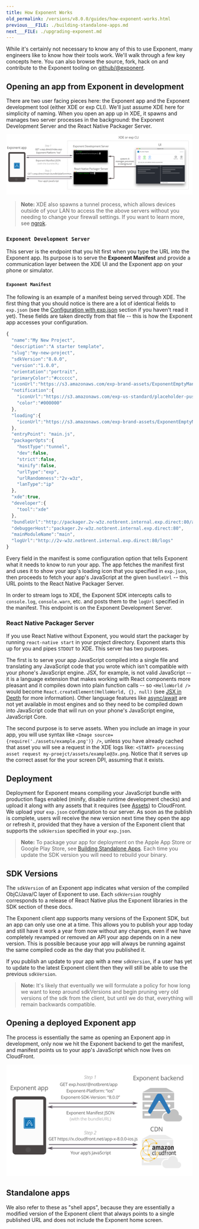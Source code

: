 ```yaml
---
title: How Exponent Works
old_permalink: /versions/v8.0.0/guides/how-exponent-works.html
previous___FILE: ./building-standalone-apps.md
next___FILE: ./upgrading-exponent.md
---
```


While it's certainly not necessary to know any of this to use Exponent, many engineers like to know how their tools work. We'll walk through a few key concepts here. You can also browse the source, fork, hack on and contribute to the Exponent tooling on [github/@exponent](http://github.com/exponent).

## Opening an app from Exponent in development

There are two user facing pieces here: the Exponent app and the Exponent development tool (either XDE or exp CLI). We'll just assume XDE here for simplicity of naming. When you open an app up in XDE, it spawns and manages two server processes in the background: the Exponent Development Server and the React Native Packager Server.

![](./fetch-app-from-xde.png)

> **Note:** XDE also spawns a tunnel process, which allows devices outside of your LAN to access the the above servers without you needing to change your firewall settings. If you want to learn more, see [ngrok](https://ngrok.com/).

### `Exponent Development Server`

This server is the endpoint that you hit first when you type the URL into the Exponent app. Its purpose is to serve the **Exponent Manifest** and provide a communication layer between the XDE UI and the Exponent app on your phone or simulator.

#### `Exponent Manifest`

The following is an example of a manifest being served through XDE. The first thing that you should notice is there are a lot of identical fields to `exp.json` (see the [Configuration with exp.json](/versions/v8.0.0/guides/configuration#exp) section if you haven't read it yet). These fields are taken directly from that file -- this is how the Exponent app accesses your configuration.

```javascript
{
  "name":"My New Project",
  "description":"A starter template",
  "slug":"my-new-project",
  "sdkVersion":"8.0.0",
  "version":"1.0.0",
  "orientation":"portrait",
  "primaryColor":"#cccccc",
  "iconUrl":"https://s3.amazonaws.com/exp-brand-assets/ExponentEmptyManifest_192.png",
  "notification":{
    "iconUrl":"https://s3.amazonaws.com/exp-us-standard/placeholder-push-icon.png",
    "color":"#000000"
  },
  "loading":{
    "iconUrl":"https://s3.amazonaws.com/exp-brand-assets/ExponentEmptyManifest_192.png"
  },
  "entryPoint": "main.js",
  "packagerOpts":{
    "hostType":"tunnel",
    "dev":false,
    "strict":false,
    "minify":false,
    "urlType":"exp",
    "urlRandomness":"2v-w3z",
    "lanType":"ip"
  },
  "xde":true,
  "developer":{
    "tool":"xde"
  },
  "bundleUrl":"http://packager.2v-w3z.notbrent.internal.exp.direct:80/apps/new-project-template/main.bundle?platform=ios&dev=false&strict=false&minify=false&hot=false&includeAssetFileHashes=true",
  "debuggerHost":"packager.2v-w3z.notbrent.internal.exp.direct:80",
  "mainModuleName":"main",
  "logUrl":"http://2v-w3z.notbrent.internal.exp.direct:80/logs"
}
```

Every field in the manifest is some configuration option that tells Exponent what it needs to know to run your app. The app fetches the manifest first and uses it to show your app's loading icon that you specified in `exp.json`, then proceeds to fetch your app's JavaScript at the given `bundleUrl` -- this URL points to the React Native Packager Server.

In order to stream logs to XDE, the Exponent SDK intercepts calls to `console.log`, `console.warn`, etc. and posts them to the `logUrl` specified in the manifest. This endpoint is on the Exponent Development Server.

### React Native Packager Server

If you use React Native without Exponent, you would start the packager by running `react-native start` in your project directory. Exponent starts this up for you and pipes `STDOUT` to XDE. This server has two purposes.

The first is to serve your app JavaScript compiled into a single file and translating any JavaScript code that you wrote which isn't compatible with your phone's JavaScript engine. JSX, for example, is not valid JavaScript -- it is a language extension that makes working with React components more pleasant and it compiles down into plain function calls -- so `<HelloWorld />` would become `React.createElement(HelloWorld, {}, null)` (see [JSX in Depth](https://facebook.github.io/react/docs/jsx-in-depth.html) for more information). Other language features like [async/await](https://blog.getexponent.com/react-native-meets-async-functions-3e6f81111173#.4c2517o5m) are not yet available in most engines and so they need to be compiled down into JavaScript code that will run on your phone's JavaScript engine, JavaScript Core.

The second purpose is to serve assets. When you include an image in your app, you will use syntax like `<Image source={require('./assets/example.png')} />`, unless you have already cached that asset you will see a request in the XDE logs like: `<START> processing asset request my-proejct/assets/example@3x.png`. Notice that it serves up the correct asset for the your screen DPI, assuming that it exists.

## Deployment

Deployment for Exponent means compiling your JavaScript bundle with production flags enabled (minify, disable runtime development checks) and upload it along with any assets that it requires (see [Assets](/versions/v8.0.0/guides/assets#all-about-assets)) to CloudFront. We upload your `exp.json` configuration to our server. As soon as the publish is complete, users will receive the new version next time they open the app or refresh it, provided that they have a version of the Exponent client that supports the `sdkVersion` specified in your `exp.json`.

> **Note:** To package your app for deployment on the Apple App Store or Google Play Store, see [Building Standalone Apps](/versions/v8.0.0/guides/building-standalone-apps#building-standalone-apps). Each time you update the SDK version you will need to rebuild your binary.

## SDK Versions

The `sdkVersion` of an Exponent app indicates what version of the compiled ObjC/Java/C layer of Exponent to use. Each `sdkVersion` roughly corresponds to a release of React Native plus the Exponent libraries in the SDK section of these docs.

The Exponent client app supports many versions of the Exponent SDK, but an app can only use one at a time. This allows you to publish your app today and still have it work a year from now without any changes, even if we have completely revamped or removed an API your app depends on in a new version. This is possible because your app will always be running against the same compiled code as the day that you published it.

If you publish an update to your app with a new `sdkVersion`, if a user has yet to update to the latest Exponent client then they will still be able to use the previous `sdkVersion`.

> **Note:** It's likely that eventually we will formulate a policy for how long we want to keep around sdkVersions and begin pruning very old versions of the sdk from the client, but until we do that, everything will remain backwards compatible.

## Opening a deployed Exponent app

The process is essentially the same as opening an Exponent app in development, only now we hit the Exponent backend to get the manifest, and manifest points us to your app's JavaScript which now lives on CloudFront.

![](./fetch-app-production.png)

## Standalone apps

We also refer to these as "shell apps", because they are essentially a modified version of the Exponent client that always points to a single published URL and does not include the Exponent home screen.
